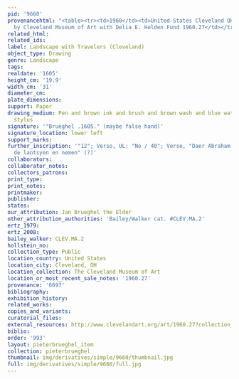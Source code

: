 ```yaml
---
pid: '9660'
provenancehtml: "<table><tr><td>1960</td><td>United States Cleveland OH</td><td>Acquired
  by Cleveland Museum of Art with Delia E. Holden Fund 1960.27</td></tr></table>"
related_html:
related_ids:
label: Landscape with Travelers (Cleveland)
object_type: Drawing
genre: Landscape
tags:
realdate: '1605'
height_cm: '19.9'
width_cm: '31'
diameter_cm:
plate_dimensions:
support: Paper
drawing_medium: Pen and brown ink and brush and brown wash and blue watercolor over
  stylus
signature: '"Brueghel .1605." (maybe false hand)'
signature_location: lower left
support_marks:
further_inscription: '"12"; Verso, UL: "No / 40"; Verse, "Daer Abraham / met syn volck
  de lantsyen en nemen" (?)'
collaborators:
collaborator_notes:
collectors_patrons:
print_type:
print_notes:
printmaker:
publisher:
states:
our_attribution: Jan Brueghel the Elder
other_attribution_authorities: 'Bailey/Walker cat. #CLEV.MA.2'
ertz_1979:
ertz_2008:
bailey_walker: CLEV.MA.2
hollstein_no:
collection_type: Public
location_country: United States
location_city: Cleveland, OH
location_collection: The Cleveland Museum of Art
location_or_most_recent_sale_notes: '1960.27'
provenance: '6697'
bibliography:
exhibition_history:
related_works:
copies_and_variants:
curatorial_files:
external_resources: http://www.clevelandart.org/art/1960.27?collection_search_query=brueghel&op=search&form_build_id=form-AtA1j6BO2wUtsloPfzxbaiRQS6PhXiN6XePUDxAjkbY&form_id=clevelandart_collection_search_form&f%5B0%5D=field_artist%3AJan%20Brueghel%20the%20Elder%20%28Flemish%2C%201568-1625%29&c=1
biblio:
order: '993'
layout: pieterbrueghel_item
collection: pieterbrueghel
thumbnail: img/derivatives/simple/9660/thumbnail.jpg
full: img/derivatives/simple/9660/full.jpg
---
```

